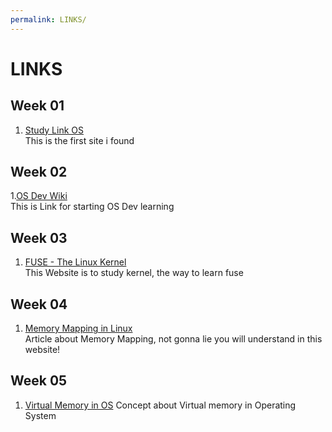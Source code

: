 ```yaml
---
permalink: LINKS/
---
```

[OS Dev Wiki]: https://wiki.osdev.org
[Study Link OS]: https://studylinkclasses.com/index.php/courses/operating-system

# LINKS

## Week 01
1. [Study Link OS] <br>
This is the first site i found

## Week 02

1.[OS Dev Wiki]<br>
This is Link for starting OS Dev learning

## Week 03
1. [FUSE - The Linux Kernel](https://www.kernel.org/doc/html/latest/filesystems/fuse.html)<br>
This Website is to study kernel, the way to learn fuse

## Week 04
1. [Memory Mapping in Linux](https://ostoday.org/linux/what-is-memory-mapping-in-linux.html)<br>
Article about Memory Mapping, not gonna lie you will understand in this website!

## Week 05
1. [Virtual Memory in OS](https://www.geeksforgeeks.org/virtual-memory-in-operating-system/)
Concept about Virtual memory in Operating System 
